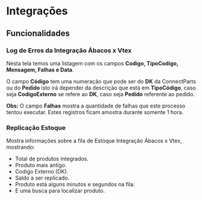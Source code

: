 # Integrações

## Funcionalidades

### Log de Erros da Integração Ábacos x Vtex

Nesta tela temos uma listagem com os campos **Codigo, TipoCodigo, Mensagem, Falhas e Data**.

O campo **Código** tem uma numeração que pode ser do **DK** da ConnectParts ou do **Pedido** isto irá depender da descrição que está em **TipoCódigo**, caso seja **CodigoExterno** se refere ao **DK**, caso seja **Pedido** referente ao pedido.

**Obs:** O campo **Falhas** mostra a quantidade de falhas que este processo tentou executar.
Estes registros ficam amostra durante somente 1 hora.

### Replicação Estoque

Mostra informações sobre a fila de Estoque Integração Ábacos x Vtex, mostrando:

* Total de produtos integrados.
* Produto mais antigo.
* Codigo Externo (DK).
* Saldo a ser replicado.
* Produto está alguns minutos e segundos na fila.
* E uma busca para localizar produto.

